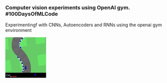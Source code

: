 
### Computer vision experiments using OpenAI gym. #100DaysOfMLCode


Experimentingf with CNNs, Autoencoders and RNNs using the openai gym environment

![Sample image](https://github.com/jsn5/computer_vision_experiments/blob/master/input.jpg)
